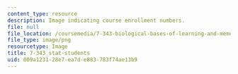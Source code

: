 ```yaml
---
content_type: resource
description: Image indicating course enrollment numbers.
file: null
file_location: /coursemedia/7-343-biological-bases-of-learning-and-memory-spring-2014/009a123128e7ea7de883783f74ae13b9_7-343_stat-students.png
file_type: image/png
resourcetype: Image
title: 7-343_stat-students
uid: 009a1231-28e7-ea7d-e883-783f74ae13b9
---
```

